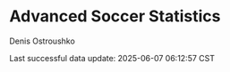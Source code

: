 # Advanced Soccer Statistics
Denis Ostroushko

<!-- gfm -->

Last successful data update: 2025-06-07 06:12:57 CST
